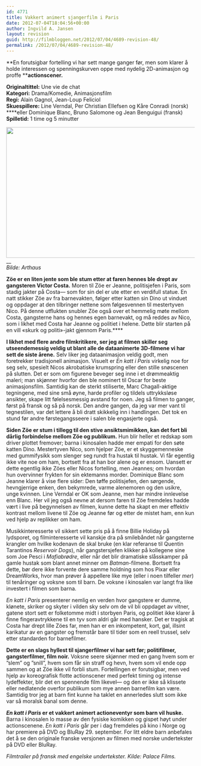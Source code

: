 ```yaml
---
id: 4771
title: Vakkert animert sjangerfilm i Paris
date: 2012-07-04T18:04:56+00:00
author: Ingvild A. Jansen
layout: revision
guid: http://filmbloggen.net/2012/07/04/4689-revision-48/
permalink: /2012/07/04/4689-revision-48/
---
```

**En forutsigbar fortelling vi har sett mange ganger før, men som klarer å holde interessen og spenningskurven oppe med nydelig 2D-animasjon og proffe ****actionscener.**

**Originaltittel:** Une vie de chat  
**Kategori:** Drama/Komedie, Animasjonsfilm  
**Regi:** Alain Gagnol, Jean-Loup Feliciol  
**Skuespillere:** Line Verndal, Per Christian Ellefsen og Kåre Conradi (norsk) ****eller Dominique Blanc, Bruno Salomone og Jean Benguigui (fransk)  
**Spilletid:** 1 time og 5 minutter

<a href="http://filmbloggen.net/?attachment_id=4690" rel="attachment wp-att-4690"><img class="alignnone size-large wp-image-4690" src="http://filmbloggen.net/wp-content/uploads//2012/07/6-1-620x348.jpg" alt="" width="620" height="348" /></a>__  
_Bilde: Arthaus_

**Zöe er en liten jente som ble stum etter at faren hennes ble drept av gangsteren Victor Costa.** Moren til Zöe er Jeanne, politisjefen i Paris, som stadig jakter på Costa— som for sin del er ute etter en verdifull statue. En natt stikker Zöe av fra barnevakten, følger etter katten sin Dino ut vinduet og oppdager at den tilbringer nettene som følgesvennen til mestertyven Nico. På denne utflukten snubler Zöe også over et hemmelig møte mellom Costa, gangsterne hans og hennes egen barnevakt, og må reddes av Nico, som i likhet med Costa har Jeanne og politiet i helene. Dette blir starten på en vill &laquo;skurk og politi&raquo;-jakt gjennom Paris.****

**I likhet med flere andre filmkritikere, ser jeg at filmen skiller seg utseendemessig veldig ut blant alle de dataanimerte 3D-filmene vi har sett de siste årene.** Selv liker jeg dataanimasjon veldig godt, men foretrekker tradisjonell animasjon. Visuelt er _En katt i Paris_ virkelig noe for seg selv, spesielt Nicos akrobatiske krumspring eller den stille snøscenen på slutten. Det er som om figurene beveger seg inne i et drømmeaktig maleri; man skjønner hvorfor den ble nominert til Oscar for beste animasjonsfilm. Samtidig kan de sterkt stiliserte, Marc Chagall-aktige tegningene, med sine små øyne, harde profiler og tildels uttrykksløse ansikter, skape litt følelsesmessig avstand for noen. Jeg så filmen to ganger, først på fransk og så på norsk. Den andre gangen, da jeg var mer vant til tegnestilen, var det lettere å bli dratt skikkelig inn i handlingen. Det tok en stund før andre førstegangsseere i salen ble engasjerte også.

**Siden Zöe er stum i tillegg til den stive ansiktsmimikken, kan det fort bli dårlig forbindelse mellom Zöe og publikum.** Hun blir heller et redskap som driver plottet fremover; barna i kinosalen hadde mer empati for den søte katten Dino. Mestertyven Nico, som hjelper Zöe, er et skyggemenneske med gummifysikk som slenger seg rundt fra hustak til hustak. Vi får egentlig ikke vite noe om ham, bortsett fra at han bor alene og er ensom. Uansett er dette egentlig ikke Zöes eller Nicos fortelling, men Jeannes; om hvordan hun overvinner frykten for sin ektemanns morder. Dominique Blanc som Jeanne klarer å vise flere sider: Den tøffe politisjefen, den sørgende, hevngjerrige enken, den bekymrede, varme alenemoren og den usikre, unge kvinnen. Line Verndal er OK som Jeanne, men har mindre innlevelse enn Blanc. Her vil jeg også nevne at dersom faren til Zöe fremdeles hadde vært i live på begynnelsen av filmen, kunne dette ha skapt en mer effektiv kontrast mellom livene til Zöe og Jeanne før og etter de mistet ham, enn kun ved hjelp av replikker om ham.

Musikkinteresserte vil sikkert sette pris på å finne Billie Holiday på lydsporet, og filminteresserte vil kanskje dra på smilebåndet når gangsterne krangler om hvilke kodenavn de skal bruke (en klar referanse til Quentin Tarantinos _Reservoir Dogs_), når gangstersjefen klikker på kollegene sine som Joe Pesci i _Mafiabrødre_, eller når det blir dramatiske slåsskamper på gamle hustak som blant annet minner om _Batman_-filmene. Bortsett fra dette, bør dere ikke forvente dere samme holdning som hos Pixar eller DreamWorks, hvor man prøver å appellere like mye (eller i noen tilfeller _mer_) til tenåringer og voksne som til barn. De voksne i kinosalen var langt fra like investert i filmen som barna.

_En katt i Paris_ presenterer nemlig en verden hvor gangstere er dumme, klønete, skriker og skyter i vilden sky selv om de vil bli oppdaget av vitner, gatene stort sett er folketomme midt i storbyen Paris, og politiet ikke klarer å finne fingeravtrykkene til en tyv som aldri går med hansker. Det er tragisk at Costa har drept lille Zöes far, men han er en inkompetent, kort, gal, illsint karikatur av en gangster og fremstår bare til tider som en reell trussel, selv etter standarden for barnefilmer.

**Dette er en slags hyllest til sjangerfilmer vi har sett før; politifilmer, gangsterfilmer, film noir.** Voksne seere skjønner med en gang hvem som er ”slem” og ”snill”, hvem som får sin straff og hevn, hvem som vil ende opp sammen og at Zöe ikke vil forbli stum. Fortellingen er forutsigbar, men ved hjelp av koreografisk flotte actionscener med perfekt timing og intense lydeffekter, blir det en spennende film likevel— og den er ikke så klissete eller nedlatende overfor publikum som mye annen barnefilm kan være. Samtidig tror jeg at barn fint kunne ha taklet en annerledes slutt som ikke var så moralsk banal som denne.

**_En katt i Paris_ er et vakkert animert actioneventyr som barn vil huske.** Barna i kinosalen lo masse av den fysiske komikken og gispet høyt under actionscenene. _En katt i Paris_ går per i dag fremdeles på kino i Norge og har premiere på DVD og BluRay 29. september. For litt eldre barn anbefales det å se den originale franske versjonen av filmen med norske undertekster på DVD eller BluRay.

<div class="video-shortcode">
</div>

_Filmtrailer på fransk med engelske undertekster. Kilde: Palace Films._